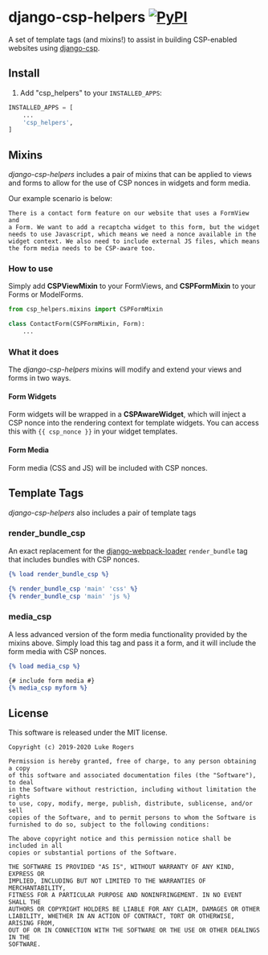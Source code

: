# django-csp-helpers  [![PyPI](https://img.shields.io/pypi/v/django-csp-helpers)](https://pypi.org/project/django-csp-helpers/)
A set of template tags (and mixins!) to assist in building CSP-enabled websites using 
[django-csp](https://github.com/mozilla/django-csp).

## Install

1.  Add "csp_helpers" to your `INSTALLED_APPS`:
```python
INSTALLED_APPS = [
    ...
    'csp_helpers',
]
```

## Mixins
*django-csp-helpers* includes a pair of mixins that can be applied to views and forms to
allow for the use of CSP nonces in widgets and form media.

Our example scenario is below:

    There is a contact form feature on our website that uses a FormView and
    a Form. We want to add a recaptcha widget to this form, but the widget 
    needs to use Javascript, which means we need a nonce available in the
    widget context. We also need to include external JS files, which means
    the form media needs to be CSP-aware too.

### How to use
Simply add **CSPViewMixin** to your FormViews, and **CSPFormMixin** to your Forms or ModelForms.

```python
from csp_helpers.mixins import CSPFormMixin

class ContactForm(CSPFormMixin, Form):
    ...
```

### What it does
The *django-csp-helpers* mixins will modify and extend your views and forms in two ways.

#### Form Widgets
Form widgets will be wrapped in a **CSPAwareWidget**, which will inject a CSP nonce into
the rendering context for template widgets. You can access this with `{{ csp_nonce }}` in 
your widget templates.

#### Form Media
Form media (CSS and JS) will be included with CSP nonces.

## Template Tags
*django-csp-helpers* also includes a pair of template tags



### render_bundle_csp
An exact replacement for the [django-webpack-loader](https://github.com/owais/django-webpack-loader) 
`render_bundle` tag that includes bundles with CSP nonces.

```djangotemplate
{% load render_bundle_csp %}

{% render_bundle_csp 'main' 'css' %}
{% render_bundle_csp 'main' 'js %}
```

### media_csp
A less advanced version of the form media functionality provided by the mixins above. Simply load this tag
and pass it a form, and it will include the form media with CSP nonces.

```djangotemplate
{% load media_csp %}

{# include form media #}
{% media_csp myform %}

```

## License

This software is released under the MIT license.
```
Copyright (c) 2019-2020 Luke Rogers

Permission is hereby granted, free of charge, to any person obtaining a copy
of this software and associated documentation files (the "Software"), to deal
in the Software without restriction, including without limitation the rights
to use, copy, modify, merge, publish, distribute, sublicense, and/or sell
copies of the Software, and to permit persons to whom the Software is
furnished to do so, subject to the following conditions:

The above copyright notice and this permission notice shall be included in all
copies or substantial portions of the Software.

THE SOFTWARE IS PROVIDED "AS IS", WITHOUT WARRANTY OF ANY KIND, EXPRESS OR
IMPLIED, INCLUDING BUT NOT LIMITED TO THE WARRANTIES OF MERCHANTABILITY,
FITNESS FOR A PARTICULAR PURPOSE AND NONINFRINGEMENT. IN NO EVENT SHALL THE
AUTHORS OR COPYRIGHT HOLDERS BE LIABLE FOR ANY CLAIM, DAMAGES OR OTHER
LIABILITY, WHETHER IN AN ACTION OF CONTRACT, TORT OR OTHERWISE, ARISING FROM,
OUT OF OR IN CONNECTION WITH THE SOFTWARE OR THE USE OR OTHER DEALINGS IN THE
SOFTWARE.
```